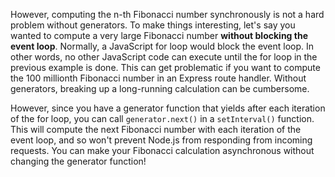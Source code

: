 However, computing the n-th Fibonacci number synchronously is not a hard
problem without generators. To make things interesting, let's say you wanted
to compute a very large Fibonacci number **without blocking the event loop**.
Normally, a JavaScript for loop would block the event loop. In other words,
no other JavaScript code can execute until the for loop in the previous
example is done. This can get problematic if you want to compute the 100
millionth Fibonacci number in an Express route handler. Without generators,
breaking up a long-running calculation can be cumbersome.

However, since you have a generator function that yields after each iteration
of the for loop, you can call `generator.next()` in a `setInterval()`
function. This will compute the next Fibonacci number with each iteration of
the event loop, and so won't prevent Node.js from responding from incoming
requests. You can make your Fibonacci calculation asynchronous without
changing the generator function!
